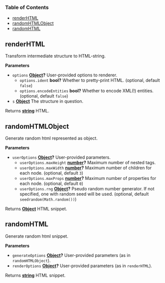 <!-- Generated by documentation.js. Update this documentation by updating the source code. -->

### Table of Contents

-   [renderHTML](#renderhtml)
-   [randomHTMLObject](#randomhtmlobject)
-   [randomHTML](#randomhtml)

## renderHTML

Transform intermediate structure to HTML-string.

**Parameters**

-   `options` **[Object](https://developer.mozilla.org/en-US/docs/Web/JavaScript/Reference/Global_Objects/Object)?** User-provided options to renderer.
    -   `options.ident` **bool?** Whether to pretty-print HTML. (optional, default `false`)
    -   `options.encodeEntities` **bool?** Whether to encode
        XML(!) entities. (optional, default `false`)
-   `s` **[Object](https://developer.mozilla.org/en-US/docs/Web/JavaScript/Reference/Global_Objects/Object)** The structure in question.

Returns **[string](https://developer.mozilla.org/en-US/docs/Web/JavaScript/Reference/Global_Objects/String)** HTML.

## randomHTMLObject

Generate random html represented as object.

**Parameters**

-   `userOptions` **[Object](https://developer.mozilla.org/en-US/docs/Web/JavaScript/Reference/Global_Objects/Object)?** User-provided parameters.
    -   `userOptions.maxHeight` **[number](https://developer.mozilla.org/en-US/docs/Web/JavaScript/Reference/Global_Objects/Number)?** Maximum number of nested
        tags.
    -   `userOptions.maxWidth` **[number](https://developer.mozilla.org/en-US/docs/Web/JavaScript/Reference/Global_Objects/Number)?** Maximum number of
        children for each node. (optional, default `3`)
    -   `userOptions.maxProps` **[number](https://developer.mozilla.org/en-US/docs/Web/JavaScript/Reference/Global_Objects/Number)?** Maximum number of
        properties for each node. (optional, default `0`)
    -   `userOptions.rng` **[Object](https://developer.mozilla.org/en-US/docs/Web/JavaScript/Reference/Global_Objects/Object)?** Pseudo random number generator. If not specified, one with random
        seed will be used. (optional, default `seedrandom(Math.random())`)

Returns **[Object](https://developer.mozilla.org/en-US/docs/Web/JavaScript/Reference/Global_Objects/Object)** HTML snippet.

## randomHTML

Generate random html snippet.

**Parameters**

-   `generateOptions` **[Object](https://developer.mozilla.org/en-US/docs/Web/JavaScript/Reference/Global_Objects/Object)?** User-provided parameters (as in
    `randomHTMLObject`).
-   `renderOptions` **[Object](https://developer.mozilla.org/en-US/docs/Web/JavaScript/Reference/Global_Objects/Object)?** User-provided parameters (as in
    `renderHTML`).

Returns **[string](https://developer.mozilla.org/en-US/docs/Web/JavaScript/Reference/Global_Objects/String)** HTML snippet.
